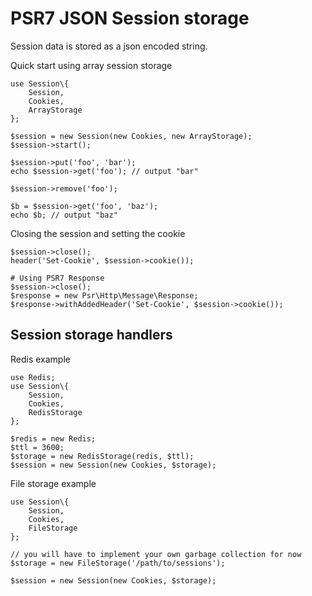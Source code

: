 # PSR7 JSON Session storage

Session data is stored as a json encoded string.

Quick start using array session storage

	use Session\{
		Session,
		Cookies,
		ArrayStorage
	};

	$session = new Session(new Cookies, new ArrayStorage);
	$session->start();

	$session->put('foo', 'bar');
	echo $session->get('foo'); // output "bar"

	$session->remove('foo');

	$b = $session->get('foo', 'baz');
	echo $b; // output "baz"

Closing the session and setting the cookie

	$session->close();
	header('Set-Cookie', $session->cookie());

	# Using PSR7 Response
	$session->close();
	$response = new Psr\Http\Message\Response;
	$response->withAddedHeader('Set-Cookie', $session->cookie());

## Session storage handlers

Redis example

	use Redis;
	use Session\{
		Session,
		Cookies,
		RedisStorage
	};

	$redis = new Redis;
	$ttl = 3600;
	$storage = new RedisStorage(redis, $ttl);
	$session = new Session(new Cookies, $storage);

File storage example

	use Session\{
		Session,
		Cookies,
		FileStorage
	};

	// you will have to implement your own garbage collection for now
	$storage = new FileStorage('/path/to/sessions');

	$session = new Session(new Cookies, $storage);
